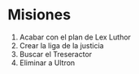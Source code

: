 # Misiones

1. Acabar con el plan de Lex Luthor
2. Crear la liga de la justicia
3. Buscar el Treseractor
4. Eliminar a Ultron
